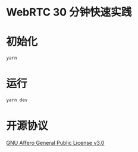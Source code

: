 # WebRTC 30 分钟快速实践

# 初始化

```bash
yarn
```

# 运行

```bash
yarn dev
```

# 开源协议

[GNU Affero General Public License v3.0](https://choosealicense.com/licenses/agpl-3.0/)
